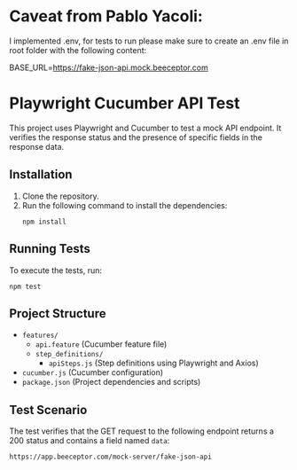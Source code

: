 
# Caveat from Pablo Yacoli: 
  I implemented .env, for tests to run please make sure to create an .env file in root folder with the following content:

  BASE_URL=https://fake-json-api.mock.beeceptor.com



# Playwright Cucumber API Test

This project uses Playwright and Cucumber to test a mock API endpoint. It verifies the response status and the presence of specific fields in the response data.

## Installation
1. Clone the repository.
2. Run the following command to install the dependencies:
   ```
   npm install
   ```

## Running Tests
To execute the tests, run:
```
npm test
```

## Project Structure
- `features/`
  - `api.feature` (Cucumber feature file)
  - `step_definitions/`
    - `apiSteps.js` (Step definitions using Playwright and Axios)
- `cucumber.js` (Cucumber configuration)
- `package.json` (Project dependencies and scripts)

## Test Scenario
The test verifies that the GET request to the following endpoint returns a 200 status and contains a field named `data`:
```
https://app.beeceptor.com/mock-server/fake-json-api
```

